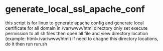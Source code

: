 # generate_local_ssl_apache_conf
this script is for linux to generate apache config and generate local certificate for all domain in /var/www/html directory
only set execute permission to all sh files
then open all file and view directory location (example: html=/var/www/html)
if need to chagne this directory locations, do it
then run run.sh
